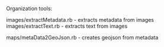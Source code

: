 Organization tools:

images/extractMetadata.rb - extracts metadata from images
images/extractText.rb     - extracts text from images

maps/metaData2GeoJson.rb  - creates geojson from metadata
